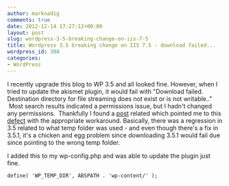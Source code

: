 ```yaml
---
author: marknadig
comments: true
date: 2012-12-14 17:27:12+00:00
layout: post
slug: wordpress-3-5-breaking-change-on-iis-7-5
title: Wordpress 3.5 breaking change on IIS 7.5 - download failed...
wordpress_id: 304
categories:
- WordPress
---
```


I recently upgrade this blog to WP 3.5 and all looked fine. However, when I tried to update the akismet plugin, it would fail with "Download failed. Destination directory for file streaming does not exist or is not writable.."  Most search results indicated a permissions issue, but I hadn't changed any permissions.  Thankfully I found a [post](http://infinitewp.com/forum/issues/download-failed-destination-directory-for-file-streaming-does-not-exist-or-is-not-writable/) related which pointed me to this [defect](http://core.trac.wordpress.org/ticket/22900) with the appropriate workaround. Basically, there was a regression in 3.5 related to what temp folder was used - and even though there's a fix in 3.5.1, it's a chicken and egg problem since downloading 3.5.1 would fail due since pointing to the wrong temp folder.

I added this to my wp-config.php and was able to update the plugin just fine.

    
    define( 'WP_TEMP_DIR', ABSPATH . 'wp-content/' );
